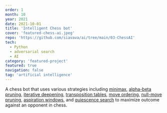 ```yaml
---
order: 1
month: 10
year: 2021
date: 2021-10-01
title: 'Intelligent Chess bot'
cover: 'featured-chess-ai.jpeg'
repo: 'https://github.com/siavava/ai/tree/main/03-ChessAI'
tech:
  - Python
  - adversarial search
  - AI
category: 'featured-project'
featured: true
navigation: false
tag: 'artificial intelligence'
---
```


A chess bot that uses various strategies including
[minimax][minimax], [alpha-beta pruning][a-b-pruning],
[iterative deepening][it-deepening],
[transposition tables][tp-table], [move ordering][move-ordering],
[null-move pruning][null-move-pruning],
[aspiration windows][aspiration-windows], and [quiescence search][quiescence-search] to maximize outcome against an opponent
in chess.

[minimax]: https://en.wikipedia.org/wiki/Minimax
[a-b-pruning]: https://en.wikipedia.org/wiki/Alpha%E2%80%93beta_pruning
[it-deepening]: https://en.wikipedia.org/wiki/Iterative_deepening_depth-first_search
[tp-table]: https://en.wikipedia.org/wiki/Transposition_table
[move-ordering]: https://en.wikipedia.org/wiki/Move_ordering
[null-move-pruning]: https://en.wikipedia.org/wiki/Null-move_heuristic
[aspiration-windows]: https://en.wikipedia.org/wiki/Aspiration_window
[quiescence-search]: https://en.wikipedia.org/wiki/Quiescence_search
